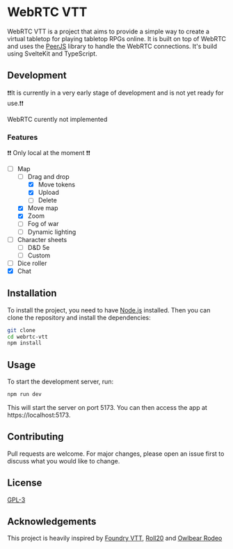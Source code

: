 # WebRTC VTT

WebRTC VTT is a project that aims to provide a simple way to create a virtual tabletop for playing tabletop RPGs online. It is built on top of WebRTC and uses the [PeerJS](https://peerjs.com/) library to handle the WebRTC connections.
It's build using SvelteKit and TypeScript.

## Development
❗❗It is currently in a very early stage of development and is not yet ready for use.❗❗

WebRTC curently not implemented

### Features
❗❗ Only local at the moment ❗❗
- [ ] Map
  - [ ] Drag and drop
    - [x] Move tokens
    - [x] Upload
    - [ ] Delete
  - [x] Move map
  - [x] Zoom
  - [ ] Fog of war
  - [ ] Dynamic lighting
- [ ] Character sheets
    - [ ] D&D 5e
    - [ ] Custom
- [ ] Dice roller
- [x] Chat

## Installation
To install the project, you need to have [Node.js](https://nodejs.org/en/) installed. Then you can clone the repository and install the dependencies:
```bash
git clone
cd webrtc-vtt
npm install
```

## Usage
To start the development server, run:
```bash
npm run dev
```
This will start the server on port 5173. You can then access the app at https://localhost:5173.

## Contributing
Pull requests are welcome. For major changes, please open an issue first to discuss what you would like to change.

## License
[GPL-3](LICENSE)

## Acknowledgements
This project is heavily inspired by [Foundry VTT](https://foundryvtt.com/), [Roll20](https://www.roll20.net) and [Owlbear Rodeo](https://owlbear.rodeo)